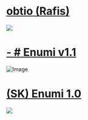 # [obtio (Rafis)](https://gerwi2.s-ul.eu/1aSbThzJ)
![](https://i.imgur.com/IMS7DKs.png)

# [-          # Enumi v1.1](https://drive.google.com/file/d/1LwpwPTb6Crfd3y7JiXBoL4lBjDi7qlDP/view?usp=sharing)
![Image](https://i.imgur.com/RdoAsRR.jpg)

# [(SK) Enumi 1.0](https://drive.google.com/file/d/1cIUmWLoHP46TLUf1QzZp9ArHTa82HXIO/view?usp=sharing)
![](https://i.imgur.com/OrUZT5z.jpg)

